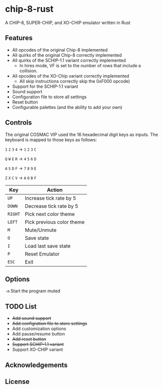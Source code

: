 # chip-8-rust
A CHIP-8, SUPER-CHIP, and XO-CHIP emulator written in Rust 

## Features
- All opcodes of the original Chip-8 implemented
- All quirks of the original Chip-8 correctly implemented
- All quirks of the SCHIP-1.1 variant correctly implemented
  - In hires mode, VF is set to the number of rows that include a collision.
- All opcodes of the XO-Chip variant correctly implemented
  - All skip instructions correctly skip the 0xF000 opcode)
- Support for the SCHIP-1.1 variant
- Sound support
- Configuration file to store all settings
- Reset button
- Configurable palettes (and the ability to add your own)

## Controls
The original COSMAC VIP used the 16 hexadecimal digit keys as inputs. The keyboard is mapped to those keys as follows:

`1` `2` `3` `4` -> `1` `2` `3` `C`

`Q` `W` `E` `R` -> `4` `5` `6` `D`

`A` `S` `D` `F` -> `7` `8` `9` `E`

`Z` `X` `C` `V` -> `A` `0` `B` `F`

| Key | Action |
| ---| --- |
|`UP` |Increase tick rate by 5|
|`DOWN` |Decrease tick rate by 5|
|`RIGHT`| Pick next color theme |
|`LEFT`| Pick previous color theme |
|`M`| Mute/Unmute|
|`O`| Save state|
|`I`| Load last save state|
|`P`| Reset Emulator
|`ESC` | Exit |


## Options
`-m` Start the program muted

## TODO List
- ~~Add sound support~~
- ~~Add configration file to store settings~~
- Add customization options
- Add pause/resume button
- ~~Add reset button~~
- ~~Support SCHIP-1.1 variant~~
- Support XO-CHIP variant

## Acknowledgements

## License
